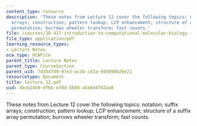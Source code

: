 ```yaml
---
content_type: resource
description: 'These notes from Lecture 12 cover the following topics: notation; suffix
  arrays; construction; pattern lookup; LCP enhancement; structure of a suffix array
  permutation; burrows wheeler transform; fast counts.'
file: /courses/18-417-introduction-to-computational-molecular-biology-fall-2004/4bcb2459df6be70d5b0da5e8d4742aa0_lecture_12.pdf
file_type: application/pdf
learning_resource_types:
- Lecture Notes
ocw_type: OCWFile
parent_title: Lecture Notes
parent_type: CourseSection
parent_uid: 7d35d7d9-97e3-ac34-cd3a-945090b26e21
resourcetype: Document
title: lecture_12.pdf
uid: 4bcb2459-df6b-e70d-5b0d-a5e8d4742aa0
---
```

These notes from Lecture 12 cover the following topics: notation; suffix arrays; construction; pattern lookup; LCP enhancement; structure of a suffix array permutation; burrows wheeler transform; fast counts.


